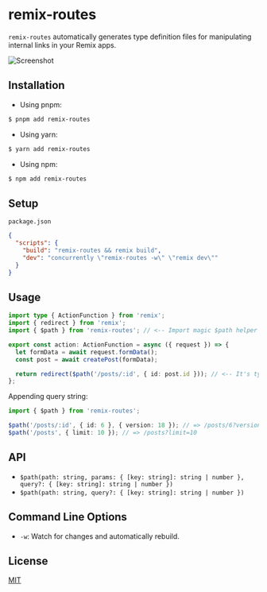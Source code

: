 # remix-routes

`remix-routes` automatically generates type definition files for manipulating internal links in your Remix apps.

![Screenshot](https://user-images.githubusercontent.com/465125/147367217-0b8e8a04-0152-48e8-ba65-32c34605a4a5.png)

## Installation

- Using pnpm:

```bash
$ pnpm add remix-routes
```

- Using yarn:

```bash
$ yarn add remix-routes
```

- Using npm:

```bash
$ npm add remix-routes
```

## Setup

`package.json`

```json
{
  "scripts": {
    "build": "remix-routes && remix build",
    "dev": "concurrently \"remix-routes -w\" \"remix dev\""
  }
}
```

## Usage

```typescript
import type { ActionFunction } from 'remix';
import { redirect } from 'remix';
import { $path } from 'remix-routes'; // <-- Import magic $path helper from remix-routes.

export const action: ActionFunction = async ({ request }) => {
  let formData = await request.formData();
  const post = await createPost(formData);

  return redirect($path('/posts/:id', { id: post.id })); // <-- It's type safe.
};
```

Appending query string:

```typescript
import { $path } from 'remix-routes';

$path('/posts/:id', { id: 6 }, { version: 18 }); // => /posts/6?version=18
$path('/posts', { limit: 10 }); // => /posts?limit=10
```

## API

- `$path(path: string, params: { [key: string]: string | number }, query?: { [key: string]: string | number })`
- `$path(path: string, query?: { [key: string]: string | number })`

## Command Line Options

- `-w`: Watch for changes and automatically rebuild.

## License

[MIT](LICENSE)
